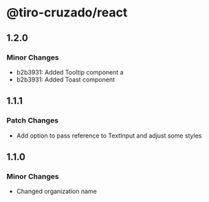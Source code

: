 # @tiro-cruzado/react

## 1.2.0

### Minor Changes

- b2b3931: Added Tooltip component a
- b2b3931: Added Toast component

## 1.1.1

### Patch Changes

- Add option to pass reference to TextInput and adjust some styles

## 1.1.0

### Minor Changes

- Changed organization name
